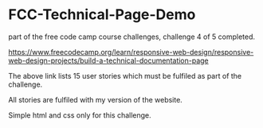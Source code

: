# FCC-Technical-Page-Demo
part of the free code camp course challenges, challenge 4 of 5 completed. 

https://www.freecodecamp.org/learn/responsive-web-design/responsive-web-design-projects/build-a-technical-documentation-page

The above link lists 15 user stories which must be fulfiled as part of the challenge. 

All stories are fulfiled with my version of the website. 

Simple html and css only for this challenge. 
